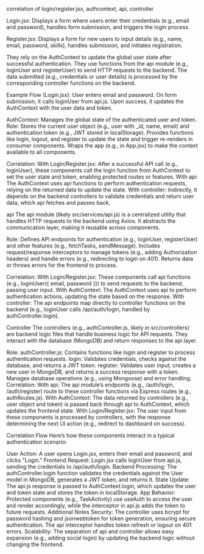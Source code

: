 correlation of login/register.jsx, authcontext, api, controller

Login.jsx: 
Displays a form where users enter their credentials (e.g., email and password), handles form submission, and triggers the login process.

Register.jsx: 
Displays a form for new users to input details (e.g., name, email, password, skills), handles submission, and initiates registration.

They rely on the AuthContext to update the global user state after successful authentication.
They use functions from the api module (e.g., loginUser and registerUser) to send HTTP requests to the backend.
The data submitted (e.g., credentials or user details) is processed by the corresponding controller functions on the backend.

Example Flow (Login.jsx):
User enters email and password.
On form submission, it calls loginUser from api.js.
Upon success, it updates the AuthContext with the user data and token.

AuthContext: 
Manages the global state of the authenticated user and token.
Role:
Stores the current user object (e.g., user with _id, name, email) and authentication token (e.g., JWT stored in localStorage).
Provides functions like login, logout, and register to update the state and trigger re-renders in consumer components.
Wraps the app (e.g., in App.jsx) to make the context available to all components.

Correlation:
With Login/Register.jsx: After a successful API call (e.g., loginUser), these components call the login function from AuthContext to set the user state and token, enabling protected routes or features.
With api: The AuthContext uses api functions to perform authentication requests, relying on the returned data to update the state.
With controller: Indirectly, it depends on the backend controllers to validate credentials and return user data, which api fetches and passes back.

api
The api module (likely src/services/api.js) is a centralized utility that handles HTTP requests to the backend using Axios. It abstracts the communication layer, making it reusable across components.

Role:
Defines API endpoints for authentication (e.g., loginUser, registerUser) and other features (e.g., fetchTasks, sendMessage).
Includes request/response interceptors to manage tokens (e.g., adding Authorization headers) and handle errors (e.g., redirecting to login on 401).
Returns data or throws errors for the frontend to process.

Correlation:
With Login/Register.jsx: These components call api functions (e.g., loginUser({ email, password })) to send requests to the backend, passing user input.
With AuthContext: The AuthContext uses api to perform authentication actions, updating the state based on the response.
With controller: The api endpoints map directly to controller functions on the backend (e.g., loginUser calls /api/auth/login, handled by authController.login).

Controller
The controllers (e.g., authController.js, likely in src/controllers) are backend logic files that handle business logic for API requests. They interact with the database (MongoDB) and return responses to the api layer.

Role:
authController.js: Contains functions like login and register to process authentication requests.
login: Validates credentials, checks against the database, and returns a JWT token.
register: Validates user input, creates a new user in MongoDB, and returns a success response with a token.
Manages database operations (e.g., using Mongoose) and error handling.
Correlation:
With api: The api module’s endpoints (e.g., /auth/login, /auth/register) route to these controller functions via Express routes (e.g., authRoutes.js).
With AuthContext: The data returned by controllers (e.g., user object and token) is passed back through api to AuthContext, which updates the frontend state.
With Login/Register.jsx: The user input from these components is processed by controllers, with the response determining the next UI action (e.g., redirect to dashboard on success).

Correlation Flow
Here’s how these components interact in a typical authentication scenario:

User Action: A user opens Login.jsx, enters their email and password, and clicks "Login."
Frontend Request: Login.jsx calls loginUser from api.js, sending the credentials to /api/auth/login.
Backend Processing: The authController.login function validates the credentials against the User model in MongoDB, generates a JWT token, and returns it.
State Update: The api.js response is passed to AuthContext.login, which updates the user and token state and stores the token in localStorage.
App Behavior: Protected components (e.g., TaskActivity) use useAuth to access the user and render accordingly, while the interceptor in api.js adds the token to future requests.
Additional Notes
Security: The controller uses bcrypt for password hashing and jsonwebtoken for token generation, ensuring secure authentication. The api interceptor handles token refresh or logout on 401 errors.
Scalability: The separation of api and controller allows easy expansion (e.g., adding social login) by updating the backend logic without changing the frontend.
